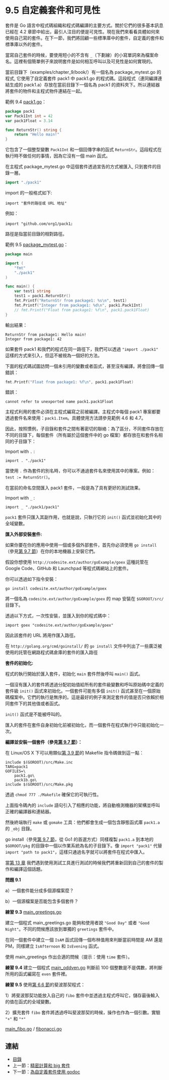 # 9.5 自定義套件和可見性

套件是 Go 語言中程式碼組織和程式碼編譯的主要方式。關於它們的很多基本訊息已經在 4.2 章節中給出，最引人注目的便是可見性。現在我們來看看具體如何來使用自己寫的套件。在下一節，我們將回顧一些標準庫中的套件，自定義的套件和標準庫以外的套件。

當寫自己套件的時候，要使用短小的不含有 `_`（下劃線）的小寫單詞來為檔案命名。這裡有個簡單例子來說明套件是如何相互呼叫以及可見性是如何實現的。

當前目錄下（examples/chapter_9/book/）有一個名為 package_mytest.go 的程式, 它使用了自定義套件 pack1 中 pack1.go 的程式碼。這段程式（連同編譯連結生成的 pack1.a）存放在當前目錄下一個名為 pack1 的資料夾下。所以連結器將套件的物件和主程式物件連結在一起。

範例 9.4 [pack1.go](examples/chapter_9/book/pack1/pack1.go)：

```go
package pack1
var Pack1Int int = 42
var pack1Float = 3.14

func ReturnStr() string {
	return "Hello main!"
}
```

它包含了一個整型變數 `Pack1Int` 和一個回傳字串的函式 `ReturnStr`。這段程式在執行時不做任何的事情，因為它沒有一個 main 函式。

在主程式 package_mytest.go 中這個套件透過宣告的方式被匯入, 只到套件的目錄一層。

```go
import "./pack1"
```

import 的一般格式如下:

	import "套件的路徑或 URL 地址" 

例如：

	import "github.com/org1/pack1』

路徑是指當前目錄的相對路徑。

範例 9.5 [package_mytest.go](examples/chapter_9/book/package_mytest.go)：

```go
package main

import (
	"fmt"
	"./pack1"
)

func main() {
	var test1 string
	test1 = pack1.ReturnStr()
	fmt.Printf("ReturnStr from package1: %s\n", test1)
	fmt.Printf("Integer from package1: %d\n", pack1.Pack1Int)
	// fmt.Printf("Float from package1: %f\n", pack1.pack1Float)
}
```

輸出結果：

	ReturnStr from package1: Hello main!
	Integer from package1: 42

如果套件 pack1 和我們的程式在同一路徑下，我們可以透過 `"import ./pack1"` 這樣的方式來引入，但這不被視為一個好的方法。

下面的程式碼試圖訪問一個未引用的變數或者函式，甚至沒有編譯。將會回傳一個錯誤：

```go
fmt.Printf("Float from package1: %f\n", pack1.pack1Float)
```

錯誤：
	
	cannot refer to unexported name pack1.pack1Float

主程式利用的套件必須在主程式編寫之前被編譯。主程式中每個 pack1 專案都要透過套件名來使用：`pack1.Item`。具體使用方法請參見範例 4.6 和 4.7。

因此，按照慣例，子目錄和套件之間有著密切的聯絡：為了區分，不同套件存放在不同的目錄下，每個套件（所有屬於這個套件中的 go 檔案）都存放在和套件名相同的子目錄下：

Import with `.` :  
	
	import . "./pack1"

當使用 `.` 作為套件的別名時，你可以不通過套件名來使用其中的專案。例如：`test := ReturnStr()`。

在當前的命名空間匯入 pack1 套件，一般是為了具有更好的測試效果。

Import with `_` : 

	import _ "./pack1/pack1"

`pack1` 套件只匯入其副作用，也就是說，只執行它的 `init()` 函式並初始化其中的全域變數。

**匯入外部安裝套件:**

如果你要在你的應用中使用一個或多個外部套件，首先你必須使用 `go install`（參見[第 9.7 節](09.7.md)）在你的本地機器上安裝它們。


假設你想使用 `http://codesite.ext/author/goExample/goex` 這種託管在 Google Code、GitHub 和 Launchpad 等程式碼網站上的套件。

你可以透過如下指令安裝：

	go install codesite.ext/author/goExample/goex

將一個名為 `codesite.ext/author/goExample/goex` 的 map 安裝在 `$GOROOT/src/` 目錄下。

透過以下方式，一次性安裝，並匯入到你的程式碼中：

	import goex "codesite.ext/author/goExample/goex"

因此該套件的 URL 將用作匯入路徑。

在 `http://golang.org/cmd/goinstall/` 的 `go install` 文件中列出了一些廣泛被使用的託管在網路程式碼倉庫的套件的匯入路徑

**套件的初始化:**

程式的執行開始於匯入套件，初始化 `main` 套件然後呼叫 `main()` 函式。

一個沒有匯入的套件將透過分配初始值給所有的套件級變數和呼叫原始碼中定義的套件級 `init()` 函式來初始化。一個套件可能有多個 `init()` 函式甚至在一個原始碼檔案中。它們的執行是無序的。這是最好的例子來測定套件的值是否只依賴於相同套件下的其他值或者函式。

`init()` 函式是不能被呼叫的。

匯入的套件在套件自身初始化前被初始化，而一個套件在程式執行中只能初始化一次。

**編譯並安裝一個套件（參見[第 9.7 節](09.7.md)）：**


在 Linux/OS X 下可以用類似[第 3.9 節](03.9.md)的 Makefile 指令碼做到這一點：


	include $(GOROOT)/src/Make.inc
	TARG=pack1
	GOFILES=\
	 	pack1.go\
	 	pack1b.go\
	include $(GOROOT)/src/Make.pkg

透過 `chmod 777 ./Makefile` 確保它的可執行性。

上面指令碼內的 `include` 語句引入了相應的功能，將自動檢測機器的架構並呼叫正確的編譯器和連結器。

然後終端執行 `make` 或 `gomake` 工具：他們都會生成一個包含靜態函式庫 `pack1.a` 的 `_obj` 目錄。

go install（參見[第 9.7 節](09.7.md)，從 Go1 的首選方式）同樣複製 `pack1.a` 到本地的 `$GOROOT/pkg` 的目錄中一個以作業系統為名的子目錄下。像 `import "pack1"` 代替 `import "path to pack1"`，這樣只通過名字就可以將套件在程式中匯入。


當[第 13 章](13.0.md) 我們遇到使用測試工具進行測試的時候我們將重新回到自己的套件的製作和編譯這個話題。


**問題 9.1**

a）一個套件能分成多個源檔案麼？

b）一個源檔案是否能包含多個套件？

**練習 9.3** [main_greetings.go](exercises/chapter_9/main_greetings.go)

建立一個程式 main_greetings.go 能夠和使用者說 `"Good Day"` 或者 `"Good Night"`。不同的問候應該放到單獨的 `greetings` 套件中。

在同一個套件中建立一個 `IsAM` 函式回傳一個布林值用來判斷當前時間是 AM 還是 PM，同樣建立 `IsAfternoon` 和 `IsEvening` 函式。

使用 main_greetings 作出合適的問候（提示：使用 `time` 套件）。

**練習 9.4** 建立一個程式 [main_oddven.go](exercises/chapter_9/main_oddeven.go) 判斷前 100 個整數是不是偶數，將判斷所用的函式編寫在 `even` 套件裡。

**練習 9.5** 使用[第 6.6 節](06.6.md)的斐波那契程式：


1）將斐波那契功能放入自己的 `fibo` 套件中並透過主程式呼叫它，儲存最後輸入的值在函式的全域變數。

2）擴充套件 `fibo` 套件將透過呼叫斐波那契的時候，操作也作為一個引數。實驗 `"+"` 和 `"*"`

[main_fibo.go](exercises/chapter_9/main_fibo.go) / [fibonacci.go](exercises/chapter_6/fibonacci.go)

## 連結

- [目錄](directory.md)
- 上一節：[精密計算和 big 套件](09.4.md)
- 下一節：[為自定義套件使用 godoc](09.6.md)
